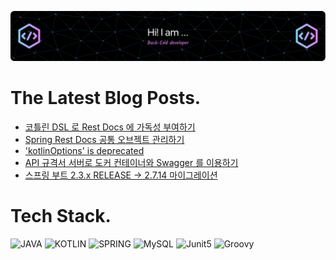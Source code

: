 ![Header](./github-header-image.png)

# The Latest Blog Posts.
<!-- BLOG-POST-LIST:START -->
- [코틀린 DSL 로 Rest Docs 에 가독성 부여하기](https://velog.io/@dailyzett/%EC%BD%94%ED%8B%80%EB%A6%B0-DSL-%EB%A1%9C-Rest-Docs-%EC%97%90-%EA%B0%80%EB%8F%85%EC%84%B1-%EB%B6%80%EC%97%AC%ED%95%98%EA%B8%B0)
- [Spring Rest Docs 공통 오브젝트 관리하기](https://velog.io/@dailyzett/Spring-Rest-Docs-%EA%B3%B5%ED%86%B5-%EC%98%A4%EB%B8%8C%EC%A0%9D%ED%8A%B8-%EA%B4%80%EB%A6%AC%ED%95%98%EA%B8%B0)
- [&#39;kotlinOptions&#39; is deprecated](https://velog.io/@dailyzett/kotlinOptions-is-deprecated)
- [API 규격서 서버로 도커 컨테이너와 Swagger 를 이용하기](https://velog.io/@dailyzett/API-%EA%B7%9C%EA%B2%A9%EC%84%9C-%EC%84%9C%EB%B2%84%EB%A1%9C-%EB%8F%84%EC%BB%A4-%EC%BB%A8%ED%85%8C%EC%9D%B4%EB%84%88%EC%99%80-Swagger-%EB%A5%BC-%EC%9D%B4%EC%9A%A9%ED%95%98%EA%B8%B0)
- [스프링 부트 2.3.x RELEASE -&gt; 2.7.14 마이그레이션](https://velog.io/@dailyzett/%EC%8A%A4%ED%94%84%EB%A7%81-%EB%B6%80%ED%8A%B8-2.3.x-RELEASE-2.7.14-%EB%A7%88%EC%9D%B4%EA%B7%B8%EB%A0%88%EC%9D%B4%EC%85%98)
<!-- BLOG-POST-LIST:END -->

# Tech Stack.
![JAVA](https://img.shields.io/badge/java-007396?style=for-the-badge&logo=java&logoColor=white)
![KOTLIN](https://img.shields.io/badge/-kotlin-violet?style=for-the-badge&logo=kotlin)
![SPRING](https://img.shields.io/badge/spring-6DB33F?style=for-the-badge&logo=spring&logoColor=white)
![MySQL](https://img.shields.io/badge/mysql-%234479A1?style=for-the-badge&logo=mysql&logoColor=white)
![Junit5](https://img.shields.io/badge/junit-%2325A162?style=for-the-badge&logo=junit5&logoColor=white&color=red)
![Groovy](https://img.shields.io/badge/apachegroovy-%234298B8?style=for-the-badge&logo=groovy)


